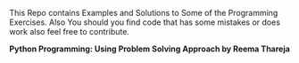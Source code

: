 This Repo contains Examples and Solutions to Some of the Programming Exercises. Also You should you find code that has some mistakes or does work also feel free to contribute.

**Python Programming: Using Problem Solving Approach by Reema Thareja**
